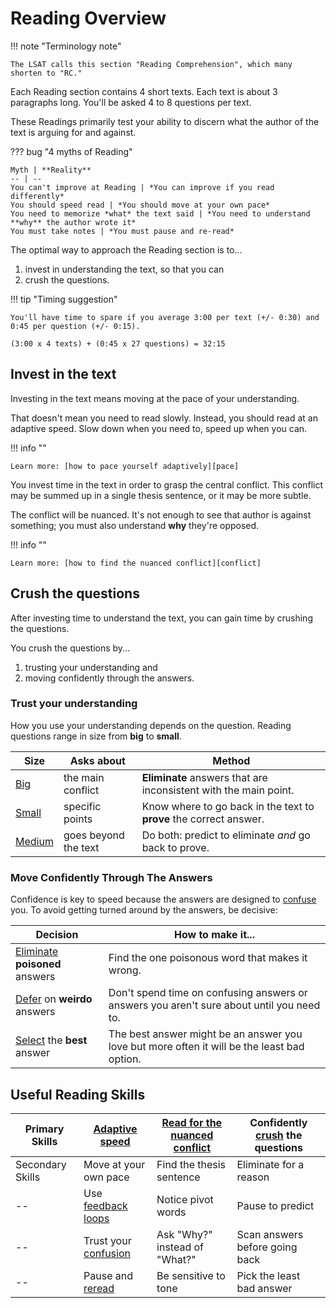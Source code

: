 # Reading Overview

!!! note "Terminology note"

    The LSAT calls this section "Reading Comprehension", which many shorten to "RC."

Each Reading section contains 4 short texts.
Each text is about 3 paragraphs long.
You'll be asked 4 to 8 questions per text.

These Readings primarily test your ability to discern what the author of the text is arguing for and against.

??? bug "4 myths of Reading"

    Myth | **Reality**
    -- | --
    You can't improve at Reading | *You can improve if you read differently*
    You should speed read | *You should move at your own pace*
    You need to memorize *what* the text said | *You need to understand **why** the author wrote it*
    You must take notes | *You must pause and re-read*

The optimal way to approach the Reading section is to...

1. invest in understanding the text, so that you can
2. crush the questions.

!!! tip "Timing suggestion"

    You'll have time to spare if you average 3:00 per text (+/- 0:30) and 0:45 per question (+/- 0:15).

    (3:00 x 4 texts) + (0:45 x 27 questions) = 32:15

## Invest in the text

Investing in the text means moving at the pace of your understanding.

That doesn't mean you need to read slowly. Instead, you should read at an adaptive speed. Slow down when you need to, speed up when you can.

!!! info ""

    Learn more: [how to pace yourself adaptively][pace]

You invest time in the text in order to grasp the central conflict. This conflict may be summed up in a single thesis sentence, or it may be more subtle.

The conflict will be nuanced. It's not enough to see that author is against something; you must also understand **why** they're opposed.

!!! info ""

    Learn more: [how to find the nuanced conflict][conflict]

## Crush the questions

After investing time to understand the text, you can gain time by crushing the questions.

You crush the questions by...

1. trusting your understanding and
2. moving confidently through the answers.

### Trust your understanding

How you use your understanding depends on the question.
Reading questions range in size from **big** to **small**.

Size | Asks about | Method
-- | -- | --
[Big][big] | the main conflict | **Eliminate** answers that are inconsistent with the main point.
[Small][small] | specific points | Know where to go back in the text to **prove** the correct answer.
[Medium][medium] | goes beyond the text | Do both: predict to eliminate *and* go back to prove.

### Move Confidently Through The Answers

Confidence is key to speed because the answers are designed to [confuse][confuse] you.
To avoid getting turned around by the answers, be decisive:

Decision | How to make it...
-- | --
[Eliminate] **poisoned** answers | Find the one poisonous word that makes it wrong.
[Defer] on **weirdo** answers | Don't spend time on confusing answers or answers you aren't sure about until you need to.
[Select] the **best** answer | The best answer might be an answer you love but more often it will be the least bad option.

## Useful Reading Skills

Primary Skills | [Adaptive speed][pace] | [Read for the nuanced conflict][conflict] | Confidently [crush] the questions
-- | -- |  -- | --
Secondary Skills | Move at your own pace | Find the thesis sentence | Eliminate for a reason
-- | Use [feedback loops][feedback] | Notice pivot words | Pause to predict
-- | Trust your [confusion] | Ask "Why?" instead of "What?" | Scan answers before going back
-- | Pause and [reread] | Be sensitive to tone | Pick the least bad answer

[pace]: pace.md
[conflict]: conflict.md
[size]: size.md
[crush]: crush.md
[confuse]: ../reason/confuse.md
[big]: size.md#big
[small]: size.md#small
[medium]: size.md#medium
[Eliminate]: crush.md#eliminate
[Defer]: crush.md#defer
[Select]: crush.md#select
[feedback]: pace.md#use-feedback-loops
[confusion]: pace.md#trust-your-confusion
[reread]: pace.md#pause-and-re-read-often-intentionally-and-without-judgment
